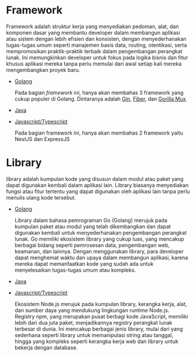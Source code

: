 # Framework

Framework adalah struktur kerja yang menyediakan pedoman, alat, dan komponen dasar yang membantu developer dalam membangun aplikasi atau sistem dengan lebih efisien dan konsisten, dengan menyederhanakan tugas-tugas umum seperti manajemen basis data, routing, otentikasi, serta mempromosikan praktik-praktik terbaik dalam pengembangan perangkat lunak. Ini memungkinkan developer untuk fokus pada logika bisnis dan fitur khusus aplikasi mereka tanpa perlu memulai dari awal setiap kali mereka mengembangkan proyek baru.

- [Golang](/golang/framework/README.md)
  
  Pada bagian *framework* ini, hanya akan membahas 3 framework yang cukup populer di Golang. Dintaranya adalah [Gin](https://github.com/gin-gonic/gin), [Fiber](https://github.com/gofiber/fiber), dan [Gorilla Mux](https://github.com/gorilla/mux).

- [Java](/java/framework/README.md)

- [Javascript/Typescript](/javascript-or-typescript/framework/README.md)

  Pada bagian framework ini, hanya akan membahas 2 framework yaitu NestJS dan ExpressJS

# Library
  library adalah kumpulan kode yang disusun dalam modul atau paket yang dapat digunakan kembali dalam aplikasi lain. Library biasanya menyediakan fungsi atau fitur tertentu yang dapat digunakan oleh aplikasi lain tanpa perlu menulis ulang kode tersebut.

- [Golang](/golang/library/README.md)
  
  Library dalam bahasa pemrograman Go (Golang) merujuk pada kumpulan paket atau modul yang telah dikembangkan dan dapat digunakan kembali untuk menyederhanakan pengembangan perangkat lunak. Go memiliki ekosistem library yang cukup luas, yang mencakup berbagai bidang seperti pemrosesan data, pengembangan web, keamanan, dan lainnya. Dengan menggunakan library, para developer dapat menghemat waktu dan upaya dalam membangun aplikasi, karena mereka dapat memanfaatkan kode yang sudah ada untuk menyelesaikan tugas-tugas umum atau kompleks.

- [Java](/java/library/README.md)

- [Javascript/Typescript](javascript-or-typescript/library/README.md)

  Ekosistem Node.js merujuk pada kumpulan library, kerangka kerja, alat, dan sumber daya yang mendukung lingkungan runtime Node.js.
  Registry npm, yang merupakan pusat berbagi kode JavaScript, memiliki lebih dari dua juta paket, menjadikannya registry perangkat lunak terbesar di dunia. Ini mencakup berbagai jenis library, mulai dari yang sederhana seperti library untuk memanipulasi string atau tanggal, hingga yang kompleks seperti kerangka kerja web dan library untuk bekerja dengan database.
